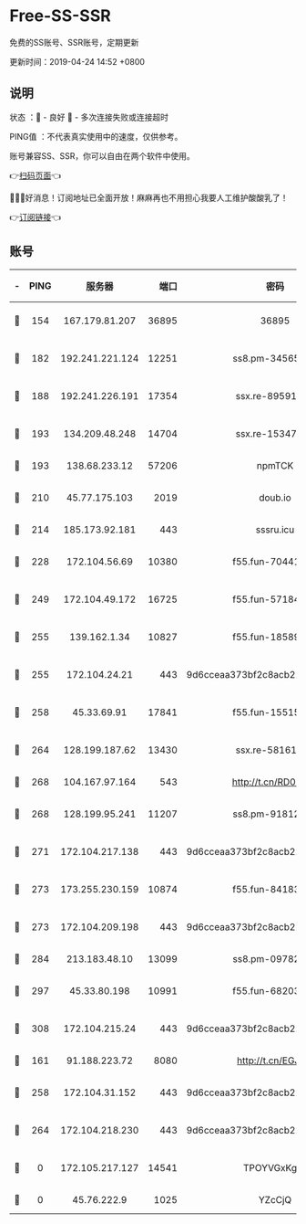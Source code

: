 # Free-SS-SSR

免费的SS账号、SSR账号，定期更新

更新时间：2019-04-24 14:52 +0800

## 说明

状态     ：🙂 - 良好 🙁 - 多次连接失败或连接超时

PING值   ：不代表真实使用中的速度，仅供参考。

账号兼容SS、SSR，你可以自由在两个软件中使用。

👉[扫码页面](https://liesauer.github.io/Free-SS-SSR/)👈

🎉🎉🎉好消息！订阅地址已全面开放！麻麻再也不用担心我要人工维护酸酸乳了！

👉[订阅链接](https://www.liesauer.net/yogurt/subscribe?ACCESS_TOKEN=DAYxR3mMaZAsaqUb)👈

## 账号

|-|PING|服务器|端口|密码|加密方式|区域|
|:----:|:----:|:-----:|-----:|:----:|:----:|:----:|
|🙂|154|167.179.81.207|36895|36895|aes-256-cfb|JP|
|🙂|182|192.241.221.124|12251|ss8.pm-34565272|aes-256-cfb|US|
|🙂|188|192.241.226.191|17354|ssx.re-89591313|aes-256-cfb|US|
|🙂|193|134.209.48.248|14704|ssx.re-15347823|aes-256-cfb|US|
|🙂|193|138.68.233.12|57206|npmTCK|rc4-md5|US|
|🙂|210|45.77.175.103|2019|doub.io|aes-128-ctr|SG|
|🙂|214|185.173.92.181|443|sssru.icu|rc4-md5|RU|
|🙂|228|172.104.56.69|10380|f55.fun-70441815|aes-256-cfb|SG|
|🙂|249|172.104.49.172|16725|f55.fun-57184998|aes-256-cfb|SG|
|🙂|255|139.162.1.34|10827|f55.fun-18589749|aes-256-cfb|SG|
|🙂|255|172.104.24.21|443|9d6cceaa373bf2c8acb22e60b6a58be6|aes-256-cfb|US|
|🙂|258|45.33.69.91|17841|f55.fun-15515168|aes-256-cfb|US|
|🙂|264|128.199.187.62|13430|ssx.re-58161768|aes-256-cfb|SG|
|🙂|268|104.167.97.164|543|http://t.cn/RD0D7sx|rc4-md5|CA|
|🙂|268|128.199.95.241|11207|ss8.pm-91812416|aes-256-cfb|SG|
|🙂|271|172.104.217.138|443|9d6cceaa373bf2c8acb22e60b6a58be6|aes-256-cfb|US|
|🙂|273|173.255.230.159|10874|f55.fun-84183514|aes-256-cfb|US|
|🙂|273|172.104.209.198|443|9d6cceaa373bf2c8acb22e60b6a58be6|aes-256-cfb|US|
|🙂|284|213.183.48.10|13099|ss8.pm-09782866|rc4-md5|RU|
|🙂|297|45.33.80.198|10991|f55.fun-68203987|aes-256-cfb|US|
|🙂|308|172.104.215.24|443|9d6cceaa373bf2c8acb22e60b6a58be6|aes-256-cfb|US|
|🙂|161|91.188.223.72|8080|http://t.cn/EGJIyrl|rc4-md5|RU|
|🙂|258|172.104.31.152|443|9d6cceaa373bf2c8acb22e60b6a58be6|aes-256-cfb|US|
|🙂|264|172.104.218.230|443|9d6cceaa373bf2c8acb22e60b6a58be6|aes-256-cfb|US|
|🙁|0|172.105.217.127|14541|TPOYVGxKglpi|aes-256-cfb|JP|
|🙁|0|45.76.222.9|1025|YZcCjQ|rc4-md5|JP|

